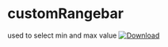 # customRangebar
used to select min and max value [ ![Download](https://api.bintray.com/packages/manishrth06/Sample/customRangebar/images/download.svg) ](https://bintray.com/manishrth06/Sample/customRangebar/_latestVersion)
